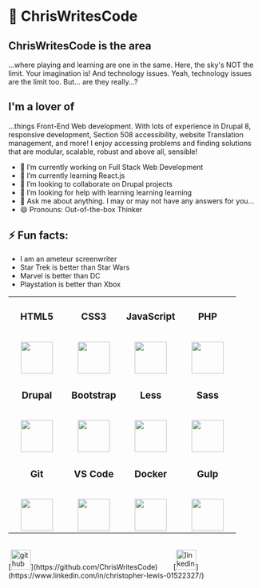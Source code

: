 # 👋 ChrisWritesCode
## ChrisWritesCode is the area
...where playing and learning are one in the same.  Here, the sky's NOT the limit. Your imagination is!  And technology issues.  Yeah, technology issues are the limit too.  But... are they really...?
<!--
**ChrisWritesCode/ChrisWritesCode** is a ✨ _special_ ✨ repository because its `README.md` (this file) appears on your GitHub profile.
-->

## I'm a lover of
...things Front-End Web development.  With lots of experience in Drupal 8, responsive development, Section 508 accessibility, website Translation management, and more!  I enjoy accessing problems and finding solutions that are modular, scalable, robust and above all, sensible!

- 🔭 I’m currently working on Full Stack Web Development
- 🌱 I’m currently learning React.js
- 👯 I’m looking to collaborate on Drupal projects
- 🤔 I’m looking for help with learning learning learning
- 💬 Ask me about anything.  I may or may not have any answers for you...
- 😄 Pronouns: Out-of-the-box Thinker

## ⚡ Fun facts:
* I am an ameteur screenwriter
* Star Trek is better than Star Wars
* Marvel is better than DC
* Playstation is better than Xbox

<table>
  <tbody>
    <tr valign="top">
      <td width="25%" align="center"><h3>HTML5</h3><br>
        <img src="https://cdn.svgporn.com/logos/html-5.svg" height="64px"></td>
      <td width="25%" align="center"><h3>CSS3</h3><br>
        <img src="https://cdn.svgporn.com/logos/css-3.svg" height="64px"></td>
      <td width="25%" align="center"><h3>JavaScript</h3><br>
        <img src="https://cdn.svgporn.com/logos/javascript.svg" height="64px"></td>
      <td width="25%" align="center"><h3>PHP</h3><br>
        <img src="https://cdn.svgporn.com/logos/php.svg" height="64px"></td>
    </tr>
    <tr valign="top">
      <td width="25%" align="center"><h3>Drupal</h3><br>
        <img src="https://cdn.svgporn.com/logos/drupal.svg" height="64px"></td>
      <td width="25%" align="center"><h3>Bootstrap</h3><br>
        <img src="https://cdn.svgporn.com/logos/bootstrap.svg" height="64px"></td>
      <td width="25%" align="center"><h3>Less</h3><br>
        <img src="https://cdn.svgporn.com/logos/less.svg" height="64px"></td>
      <td width="25%" align="center"><h3>Sass</h3><br>
        <img src="https://cdn.svgporn.com/logos/sass.svg" height="64px"></td>
    </tr>
    <tr valign="top">
      <td width="25%" align="center"><h3>Git</h3><br>
        <img src="https://cdn.svgporn.com/logos/git-icon.svg" height="64px"></td>
      <td width="25%" align="center"><h3>VS Code</h3><br>
        <img src="https://cdn.svgporn.com/logos/visual-studio-code.svg" height="64px"></td>
      <td width="25%" align="center"><h3>Docker</h3><br>
        <img src="https://cdn.svgporn.com/logos/docker-icon.svg" height="64px"></td>
      <td width="25%" align="center"><h3>Gulp</h3><br>
        <img src="https://cdn.svgporn.com/logos/gulp.svg" height="64px"></td>
    </tr>
  </tbody>
</table>
<br>
[<img src='https://cdn.jsdelivr.net/npm/simple-icons@3.0.1/icons/github.svg' alt='github' height='40'>](https://github.com/ChrisWritesCode) &nbsp; &nbsp;&nbsp; &nbsp;
[<img src='https://cdn.jsdelivr.net/npm/simple-icons@3.0.1/icons/linkedin.svg' alt='linkedin' height='40'>](https://www.linkedin.com/in/christopher-lewis-01522327/)
